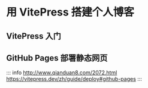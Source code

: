 # 用 VitePress 搭建个人博客

## VitePress 入门

## GitHub Pages 部署静态网页
::: info
http://www.qianduan8.com/2072.html
https://vitepress.dev/zh/guide/deploy#github-pages
:::
